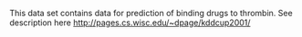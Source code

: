 This data set contains data for prediction of binding drugs to thrombin. See description here http://pages.cs.wisc.edu/~dpage/kddcup2001/